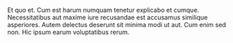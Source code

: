 Et quo et. Cum est harum numquam tenetur explicabo et cumque. Necessitatibus aut maxime iure recusandae est accusamus similique asperiores. Autem delectus deserunt sit minima modi ut aut. Cum enim sed non. Hic ipsum earum voluptatibus rerum.